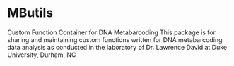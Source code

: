 # MButils
Custom Function Container for DNA Metabarcoding
This package is for sharing and maintaining custom functions written for DNA metabarcoding data analysis
as conducted in the laboratory of Dr. Lawrence David at Duke University, Durham, NC
